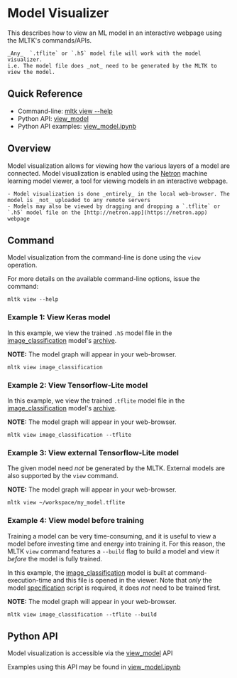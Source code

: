 # Model Visualizer

This describes how to view an ML model in an interactive webpage using the MLTK's commands/APIs.


```{note}
_Any_  `.tflite` or `.h5` model file will work with the model visualizer.  
i.e. The model file does _not_ need to be generated by the MLTK to view the model.
```


## Quick Reference

- Command-line: [mltk view --help](../command_line/view.md)
- Python API: [view_model](mltk.core.view_model)
- Python API examples: [view_model.ipynb](../../mltk/examples/view_model.ipynb)


## Overview

Model visualization allows for viewing how the various layers of a model are connected.
Model visualization is enabled using the [Netron](https://github.com/lutzroeder/netron)
machine learning model viewer, a tool for viewing models in an interactive webpage.

```{note}
- Model visualization is done _entirely_ in the local web-browser. The model is _not_ uploaded to any remote servers
- Models may also be viewed by dragging and dropping a `.tflite` or `.h5` model file on the [http://netron.app](https://netron.app) webpage
```


## Command

Model visualization from the command-line is done using the `view` operation.

For more details on the available command-line options, issue the command:

```shell
mltk view --help
```

### Example 1: View Keras model

In this example, we view the trained `.h5` model file in the 
[image_classification](mltk.models.tinyml.image_classification) model's [archive](./model_archive.md).

__NOTE:__ The model graph will appear in your web-browser.

```shell
mltk view image_classification
```

### Example 2: View Tensorflow-Lite model

In this example, we view the trained `.tflite` model file in the 
[image_classification](mltk.models.tinyml.image_classification) model's [archive](./model_archive.md).

__NOTE:__ The model graph will appear in your web-browser.

```shell
mltk view image_classification --tflite
```

### Example 3: View external Tensorflow-Lite model

The given model need _not_ be generated by the MLTK. 
External models are also supported by the `view` command.

__NOTE:__ The model graph will appear in your web-browser.

```shell
mltk view ~/workspace/my_model.tflite
```

### Example 4: View model before training

Training a model can be very time-consuming, and it is useful to view a 
model before investing time and energy into training it.
For this reason, the MLTK `view` command features a `--build` flag to build a model
and view it _before_ the model is fully trained.

In this example, the [image_classification](mltk.models.tinyml.image_classification) model is built
at command-execution-time and this file is opened in the viewer.
Note that _only_ the model [specification](./model_specification.md) script is required, 
it does _not_ need to be trained first.

__NOTE:__ The model graph will appear in your web-browser.

```shell
mltk view image_classification --tflite --build
```


## Python API

Model visualization is accessible via the [view_model](mltk.core.view_model) API  

Examples using this API may be found in [view_model.ipynb](../../mltk/examples/view_model.ipynb)

